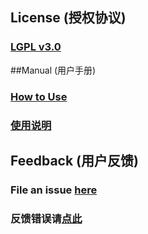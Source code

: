 ## License (授权协议)

### [LGPL v3.0](https://github.com/jc3213/SimpleProxy/blob/master/LICENSE)

##Manual (用户手册)

### [How to Use](https://github.com/jc3213/Misc/blob/master/Manual/en-US/SimpleProxy.md)
### [使用说明](https://github.com/jc3213/Misc/blob/master/Manual/zh-CN/SimpleProxy.md)

## Feedback (用户反馈)

### File an issue [here](https://github.com/jc3213/Misc/issues)
### 反馈错误请[点此](https://github.com/jc3213/Misc/issues)

